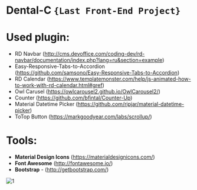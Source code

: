 # Dental-C ``{Last Front-End Project}``


 # Used plugin:

- RD Navbar (http://cms.devoffice.com/coding-dev/rd-navbar/documentation/index.php?lang=ru&section=example)
- Easy-Responsive-Tabs-to-Accordion (https://github.com/samsono/Easy-Responsive-Tabs-to-Accordion)
- RD Calendar (https://www.templatemonster.com/help/js-animated-how-to-work-with-rd-calendar.html#gref)
- Owl Carusel (https://owlcarousel2.github.io/OwlCarousel2/)
- Counter (https://github.com/bfintal/Counter-Up)
- Material Datetime Picker (https://github.com/ripjar/material-datetime-picker)
- ToTop Button (https://markgoodyear.com/labs/scrollup/)

# Tools:

- **Material Design Icons** (https://materialdesignicons.com/)
- **Font Awesome** (http://fontawesome.io/)
- **Bootstrap** - (http://getbootstrap.com/)

![1](https://cloud.githubusercontent.com/assets/25200958/25566840/10a2767c-2df3-11e7-9958-776d269e1664.jpg)
